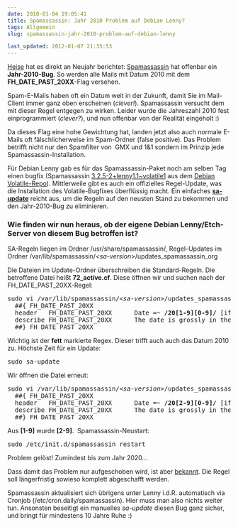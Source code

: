 ```yaml
---
date: 2010-01-04 19:05:41
title: Spamassassin: Jahr 2010 Problem auf Debian Lenny?
tags: Allgemein
slug: spamassassin-jahr-2010-problem-auf-debian-lenny

last_updated: 2012-01-07 21:35:53
---
```


<a href="http://www.heise.de/newsticker/meldung/Jahr-2010-Problem-im-Spam-Filter-von-GMX-Update-894258.html">Heise</a> hat es direkt an Neujahr berichtet: <a href="http://spamassassin.apache.org/">Spamassassin</a> hat offenbar ein <strong>Jahr-2010-Bug</strong>. So werden alle Mails mit Datum 2010 mit dem <strong>FH_DATE_PAST_20XX</strong>-Flag versehen.

Spam-E-Mails haben oft ein Datum weit in der Zukunft, damit Sie im Mail-Client immer ganz oben erscheinen (<em>clever!</em>). Spamassassin versucht dem mit dieser Regel entgegen zu wirken. Leider wurde die Jahreszahl 2010 fest einprogrammiert (<em>clever?</em>), und nun offenbar von der Realität eingeholt :)

Da dieses Flag eine hohe Gewichtung hat, landen jetzt also auch normale E-Mails oft fälschlicherweise im Spam-Ordner (false positive). Das Problem betrifft nicht nur den Spamfilter von  GMX und 1&amp;1 sondern im Prinzip jede Spamassassin-Installation.

Für Debian Lenny gab es für das Spamassassin-Paket noch am selben Tag einen bugfix (Spamassassin <a href="http://news.debian.net/2010/01/03/spamassassin-update-to-avoid-false-positives-in-2010/">3.2.5-2+lenny1.1~volatile1</a> aus dem <a href="http://www.debian.org/volatile/">Debian Volatile-Repo</a>). Mittlerweile gibt es auch ein offizielles Regel-Update, was die Installation des Volatile-Bugfixes überflüssig macht. Ein einfaches <strong><a href="http://wiki.apache.org/spamassassin/RuleUpdates">sa-update</a></strong> reicht aus, um die Regeln auf den neusten Stand zu bekommen und den Jahr-2010-Bug zu eliminieren.
<h3>Wie finden wir nun heraus, ob der eigene Debian Lenny/Etch-Server von diesem Bug betroffen ist?</h3>
SA-Regeln liegen im Ordner /usr/share/spamassassin/, Regel-Updates im Ordner /var/lib/spamassassin/<em>&lt;sa-version&gt;</em>/updates_spamassassin_org

Die Dateien im Update-Ordner überschreiben die Standard-Regeln. Die betroffene Datei heißt <strong>72_active.cf</strong>. Diese öffnen wir und suchen nach der FH_DATE_PAST_20XX-Regel:
<pre>sudo vi /var/lib/spamassassin/<em>&lt;sa-version&gt;</em>/updates_spamassassin_org/72_active.cf
  ##{ FH_DATE_PAST_20XX
  header   FH_DATE_PAST_20XX      Date =~ <strong>/20[1-9][0-9]/</strong> [if-unset: 2006]
  describe FH_DATE_PAST_20XX      The date is grossly in the future.
  ##} FH_DATE_PAST_20XX</pre>
Wichtig ist der <strong>fett</strong> markierte Regex. Dieser trifft auch auch das Datum 2010 zu. Höchste Zeit für ein Update:
<pre>sudo sa-update</pre>
Wir öffnen die Datei erneut:
<pre>sudo vi /var/lib/spamassassin/<em>&lt;sa-version&gt;</em>/updates_spamassassin_org/72_active.cf
  ##{ FH_DATE_PAST_20XX
  header   FH_DATE_PAST_20XX      Date =~ <strong>/20[2-9][0-9]/</strong> [if-unset: 2006]
  describe FH_DATE_PAST_20XX      The date is grossly in the future.
  ##} FH_DATE_PAST_20XX</pre>
Aus <strong>[1-9]</strong> wurde <strong>[2-9]</strong>.  Spamassassin-Neustart:
<pre>sudo /etc/init.d/spamassassin restart</pre>
Problem gelöst! Zumindest bis zum Jahr 2020...

Dass damit das Problem nur aufgeschoben wird, ist aber <a href="https://issues.apache.org/SpamAssassin/show_bug.cgi?id=6269#c26">bekannt</a>. Die Regel soll längerfristig sowieso komplett abgeschafft werden.

Spamassassin aktualisiert sich übrigens unter Lenny i.d.R. automatisch via Cronjob (/etc/cron.daily/spamassassin). Hier muss man also nichts weiter tun. Ansonsten beseitigt ein manuelles <em>sa-update</em> diesen Bug ganz sicher, und bringt für mindestens 10 Jahre Ruhe :)